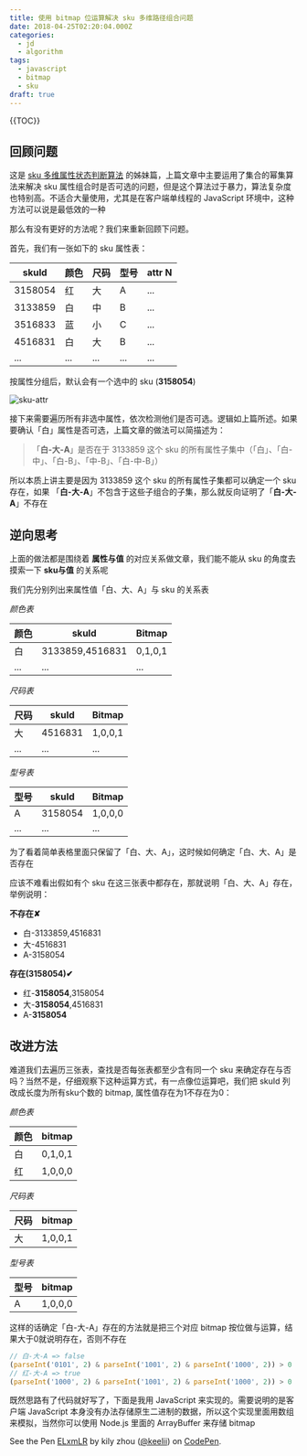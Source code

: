 ```yaml
---
title: 使用 bitmap 位运算解决 sku 多维路径组合问题
date: 2018-04-25T02:20:04.000Z
categories:
  - jd
  - algorithm
tags:
  - javascript
  - bitmap
  - sku
draft: true
---
```


{{TOC}}

## 回顾问题

这是 [sku 多维属性状态判断算法](/2016/12/22/sku-multi-dimensional-attributes-state-algorithm/) 的姊妹篇，上篇文章中主要运用了集合的幂集算法来解决 sku 属性组合时是否可选的问题，但是这个算法过于暴力，算法复杂度也特别高。不适合大量使用，尤其是在客户端单线程的 JavaScript 环境中，这种方法可以说是最低效的一种

那么有没有更好的方法呢？我们来重新回顾下问题。

首先，我们有一张如下的 sku 属性表：

| skuId | 颜色 | 尺码 | 型号 | attr N |
| ---- | ---- | ---- | ---- | ---- |
| 3158054 | 红   | 大   | A    | ... |
| 3133859 | 白   | 中   | B    | ... |
| 3516833 | 蓝   | 小   | C    | ... |
| 4516831 | 白 | 大 | B | ... |
| ... | ... | ... | ... | ... |


按属性分组后，默认会有一个选中的 sku (**3158054**)

![sku-attr](https://img13.360buyimg.com/devfe/jfs/t3100/104/4921509103/3867/ea2bdd9b/585b9636Nc5d3efd4.png)

接下来需要遍历所有非选中属性，依次检测他们是否可选。逻辑如上篇所述。如果要确认「白」属性是否可选，上篇文章的做法可以简描述为：

> 「**白-大-A**」是否在于 3133859 这个 sku 的所有属性子集中（「白」、「白-中」、「白-B」、「中-B」、「白-中-B」）

所以本质上讲主要是因为 3133859 这个 sku 的所有属性子集都可以确定一个 sku 存在，如果 「**白-大-A**」不包含于这些子组合的子集，那么就反向证明了「**白-大-A**」不存在

## 逆向思考

上面的做法都是围绕着 **属性与值** 的对应关系做文章，我们能不能从 sku 的角度去摸索一下 **sku与值** 的关系呢

我们先分别列出来属性值「白、大、A」与 sku 的关系表

*颜色表*

| 颜色 | skuId           | Bitmap |
| ---- | --------------- | ----- |
| 白   | 3133859,4516831 | 0,1,0,1 |
| ...  | ...             | ... |

*尺码表*

| 尺码 | skuId   | Bitmap |
| ---- | ------- | ----- |
| 大   | 4516831 | 1,0,0,1 |
| ...  | ...     | ... |

*型号表*

| 型号 | skuId   | Bitmap |
| ---- | ------- | ----- |
| A    | 3158054 | 1,0,0,0 |
| ...  | ...     | ... |

为了看着简单表格里面只保留了「白、大、A」，这时候如何确定「白、大、A」是否存在

应该不难看出假如有个 sku 在这三张表中都存在，那就说明「白、大、A」存在，举例说明：

**不存在✘**

- 白-3133859,4516831
- 大-4516831
- A-3158054

**存在(3158054)✔**

- 红-**3158054**,3158054
- 大-**3158054**,4516831
- A-**3158054**

## 改进方法

难道我们去遍历三张表，查找是否每张表都至少含有同一个 sku 来确定存在与否吗？当然不是，仔细观察下这种运算方式，有一点像位运算吧，我们把 skuId 列改成长度为所有sku个数的 bitmap, 属性值存在为1不存在为0：

*颜色表*

| 颜色 | bitmap           |
| ---- | --------------- |
| 白   | 0,1,0,1 |
| 红 | 1,0,0,0 |

*尺码表*

| 尺码 | bitmap   |
| ---- | ------- |
| 大   | 1,0,0,1 |

*型号表*

| 型号 | bitmap   |
| ---- | ------- |
| A    | 1,0,0,0 |

这样的话确定「白-大-A」存在的方法就是把三个对应 bitmap 按位做与运算，结果大于0就说明存在，否则不存在

```js
// 白-大-A => false
(parseInt('0101', 2) & parseInt('1001', 2) & parseInt('1000', 2)) > 0
// 红-大-A => true
(parseInt('1000', 2) & parseInt('1001', 2) & parseInt('1000', 2)) > 0
```

既然思路有了代码就好写了，下面是我用 JavaScript 来实现的。需要说明的是客户端 JavaScript 本身没有办法存储原生二进制的数据，所以这个实现里面用数组来模拟，当然你可以使用 Node.js 里面的 ArrayBuffer 来存储 bitmap

<p data-height="265" data-theme-id="0" data-slug-hash="ELxmLR" data-default-tab="js,result" data-user="keelii" data-embed-version="2" data-pen-title="ELxmLR" class="codepen">See the Pen <a href="https://codepen.io/keelii/pen/ELxmLR/">ELxmLR</a> by kily zhou (<a href="https://codepen.io/keelii">@keelii</a>) on <a href="https://codepen.io">CodePen</a>.</p>
<script async src="https://static.codepen.io/assets/embed/ei.js"></script>
